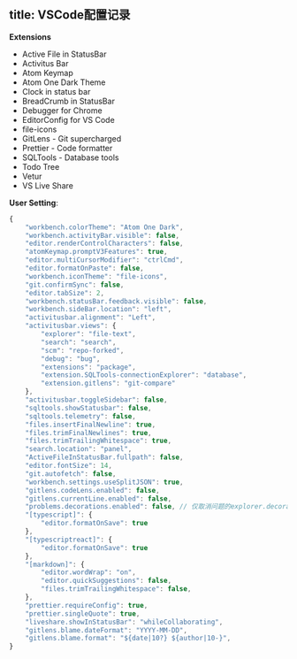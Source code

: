 title: VSCode配置记录
---

**Extensions**
- Active File in StatusBar
- Activitus Bar
- Atom Keymap
- Atom One Dark Theme
- Clock in status bar
- BreadCrumb in StatusBar
- Debugger for Chrome
- EditorConfig for VS Code
- file-icons
- GitLens - Git supercharged
- Prettier - Code formatter
- SQLTools - Database tools
- Todo Tree
- Vetur
- VS Live Share

**User Setting**:
```javascript
{
    "workbench.colorTheme": "Atom One Dark",
    "workbench.activityBar.visible": false,
    "editor.renderControlCharacters": false,
    "atomKeymap.promptV3Features": true,
    "editor.multiCursorModifier": "ctrlCmd",
    "editor.formatOnPaste": false,
    "workbench.iconTheme": "file-icons",
    "git.confirmSync": false,
    "editor.tabSize": 2,
    "workbench.statusBar.feedback.visible": false,
    "workbench.sideBar.location": "left",
    "activitusbar.alignment": "Left",
    "activitusbar.views": {
        "explorer": "file-text",
        "search": "search",
        "scm": "repo-forked",
        "debug": "bug",
        "extensions": "package",
        "extension.SQLTools-connectionExplorer": "database",
        "extension.gitlens": "git-compare"
    },
    "activitusbar.toggleSidebar": false,
    "sqltools.showStatusbar": false,
    "sqltools.telemetry": false,
    "files.insertFinalNewline": true,
    "files.trimFinalNewlines": true,
    "files.trimTrailingWhitespace": true,
    "search.location": "panel",
    "ActiveFileInStatusBar.fullpath": false,
    "editor.fontSize": 14,
    "git.autofetch": false,
    "workbench.settings.useSplitJSON": true,
    "gitlens.codeLens.enabled": false,
    "gitlens.currentLine.enabled": false,
    "problems.decorations.enabled": false, // 仅取消问题的explorer.decorations
    "[typescript]": {
        "editor.formatOnSave": true
    },
    "[typescriptreact]": {
        "editor.formatOnSave": true
    },
    "[markdown]": {
        "editor.wordWrap": "on",
        "editor.quickSuggestions": false,
        "files.trimTrailingWhitespace": false,
    },
    "prettier.requireConfig": true,
    "prettier.singleQuote": true,
    "liveshare.showInStatusBar": "whileCollaborating",
    "gitlens.blame.dateFormat": "YYYY-MM-DD",
    "gitlens.blame.format": "${date|10?} ${author|10-}",
}
```
